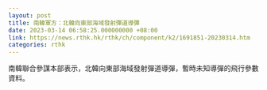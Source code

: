 ```yaml
---
layout: post
title: 南韓軍方：北韓向東部海域發射彈道導彈
date: 2023-03-14 06:58:25.000000000 +08:00
link: https://news.rthk.hk/rthk/ch/component/k2/1691851-20230314.htm
categories: rthk
---
```


南韓聯合參謀本部表示，北韓向東部海域發射彈道導彈，暫時未知導彈的飛行參數資料。
